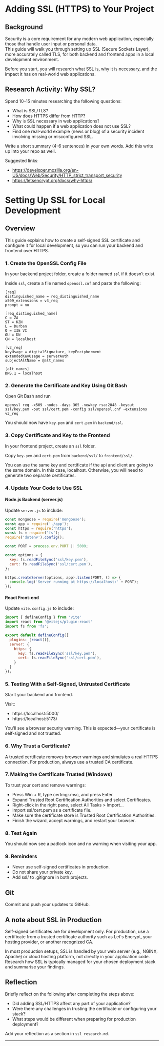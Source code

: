 # Adding SSL (HTTPS) to Your Project

## Background

Security is a core requirement for any modern web application, especially those that handle user input or personal data.  
This guide will walk you through setting up SSL (Secure Sockets Layer), more accurately called TLS, for both backend and frontend apps in a local development environment.

Before you start, you will research what SSL is, why it is necessary, and the impact it has on real-world web applications.

## Research Activity: Why SSL?

Spend 10–15 minutes researching the following questions:

- What is SSL/TLS?  
- How does HTTPS differ from HTTP?
- Why is SSL necessary in web applications?
- What could happen if a web application does not use SSL?
- Find one real-world example (news or blog) of a security incident involving missing or misconfigured SSL.

Write a short summary (4–6 sentences) in your own words. Add this write up into your repo as well.

Suggested links:
- https://developer.mozilla.org/en-US/docs/Web/Security/HTTP_strict_transport_security
- https://letsencrypt.org/docs/why-https/

# Setting Up SSL for Local Development

## Overview

This guide explains how to create a self-signed SSL certificate and configure it for local development, so you can run your backend and frontend over HTTPS.

### 1. Create the OpenSSL Config File

In your backend project folder, create a folder named `ssl` if it doesn’t exist.

Inside `ssl`, create a file named `openssl.cnf` and paste the following:
```
[req]
distinguished_name = req_distinguished_name
x509_extensions = v3_req
prompt = no

[req_distinguished_name]
C = ZA
ST = KZN
L = Durban
O = IIE VC
OU = DN
CN = localhost

[v3_req]
keyUsage = digitalSignature, keyEncipherment
extendedKeyUsage = serverAuth
subjectAltName = @alt_names

[alt_names]
DNS.1 = localhost
```

### 2. Generate the Certificate and Key Using Git Bash

Open Git Bash and run 
```
openssl req -x509 -nodes -days 365 -newkey rsa:2048 -keyout ssl/key.pem -out ssl/cert.pem -config ssl/openssl.cnf -extensions v3_req
```
You should now have `key.pem` and `cert.pem` in `backend/ssl`.

### 3. Copy Certificate and Key to the Frontend

In your frontend project, create an `ssl` folder.

Copy `key.pem` and `cert.pem` from `backend/ssl/` to `frontend/ssl/`.

You can use the same key and certificate if the api and client are going to the same domain. In this case, localhost. Otherwise, you will need to generate two separate certificates.

### 4. Update Your Code to Use SSL

#### Node.js Backend (server.js)

Update `server.js` to include:

```js
const mongoose = require('mongoose');
const app = require('./app');
const https = require('https');
const fs = require('fs');
require('dotenv').config();

const PORT = process.env.PORT || 5000;

const options = {
  key: fs.readFileSync('ssl/key.pem'),
  cert: fs.readFileSync('ssl/cert.pem'),
};

https.createServer(options, app).listen(PORT, () => {
  console.log('Server running at https://localhost:' + PORT);
});
```

#### React Front-end
Update `vite.config.js` to include:
```js
import { defineConfig } from 'vite'
import react from '@vitejs/plugin-react'
import fs from 'fs';

export default defineConfig({
  plugins: [react()],
  server: {
    https: {
      key: fs.readFileSync('ssl/key.pem'),
      cert: fs.readFileSync('ssl/cert.pem'),
    }
  }
});
```

### 5. Testing With a Self-Signed, Untrusted Certificate
Star
t your backend and frontend.

Visit:
- https://localhost:5000/
- https://localhost:5173/

You’ll see a browser security warning.
This is expected—your certificate is self-signed and not trusted.

### 6. Why Trust a Certificate?
A trusted certificate removes browser warnings and simulates a real HTTPS connection.
For production, always use a trusted CA certificate.

### 7. Making the Certificate Trusted (Windows)
To trust your cert and remove warnings:
- Press Win + R, type certmgr.msc, and press Enter.
- Expand Trusted Root Certification Authorities and select Certificates.
- Right-click in the right pane, select All Tasks > Import...
- Import ssl/cert.pem as a certificate file.
- Make sure the certificate store is Trusted Root Certification Authorities.
- Finish the wizard, accept warnings, and restart your browser.

### 8. Test Again
You should now see a padlock icon and no warning when visiting your app.

### 9. Reminders
- Never use self-signed certificates in production.
- Do not share your private key.
- Add ssl/ to .gitignore in both projects.

## Git
Commit and push your updates to GitHub.

## A note about SSL in Production

Self-signed certificates are for development only. For production, use a certificate from a trusted certificate authority such as Let's Encrypt, your hosting provider, or another recognized CA.

In most production setups, SSL is handled by your web server (e.g., NGINX, Apache) or cloud hosting platform, not directly in your application code.  
Research how SSL is typically managed for your chosen deployment stack and summarise your findings.



## Reflection

Briefly reflect on the following after completing the steps above:

- Did adding SSL/HTTPS affect any part of your application?
- Were there any challenges in trusting the certificate or configuring your stack?
- What steps would be different when preparing for production deployment?

Add your reflection as a section in `ssl_research.md`.

---

